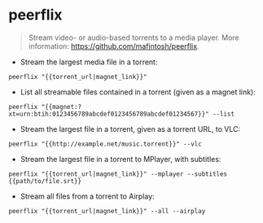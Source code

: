 # peerflix

> Stream video- or audio-based torrents to a media player.
> More information: <https://github.com/mafintosh/peerflix>.

- Stream the largest media file in a torrent:

`peerflix "{{torrent_url|magnet_link}}"`

- List all streamable files contained in a torrent (given as a magnet link):

`peerflix "{{magnet:?xt=urn:btih:0123456789abcdef0123456789abcdef01234567}}" --list`

- Stream the largest file in a torrent, given as a torrent URL, to VLC:

`peerflix "{{http://example.net/music.torrent}}" --vlc`

- Stream the largest file in a torrent to MPlayer, with subtitles:

`peerflix "{{torrent_url|magnet_link}}" --mplayer --subtitles {{path/to/file.srt}}`

- Stream all files from a torrent to Airplay:

`peerflix "{{torrent_url|magnet_link}}" --all --airplay`
